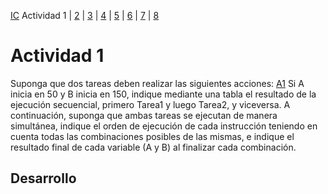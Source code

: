 [IC](INTRODUCCION-CONCURRENCIA) Actividad 1 | [2](ACTIVIDAD2.md) | [3](ACTIVIDAD3.md) | [4](ACTIVIDAD4.md) | [5](ACTIVIDAD5.md) | [6](ACTIVIDAD6.md) | [7](ACTIVIDAD7.md) | [8](ACTIVIDAD8.md)
# Actividad 1
Suponga que dos tareas deben realizar las siguientes acciones:
[A1](img/T2A1.png)
Si A inicia en 50 y B inicia en 150, indique mediante una tabla el resultado de la ejecución 
secuencial, primero Tarea1 y luego Tarea2, y viceversa. A continuación, suponga que ambas 
tareas se ejecutan de manera simultánea, indique el orden de ejecución de cada instrucción 
teniendo en cuenta todas las combinaciones posibles de las mismas, e indique el resultado 
final de cada variable (A y B) al finalizar cada combinación.
## Desarrollo

